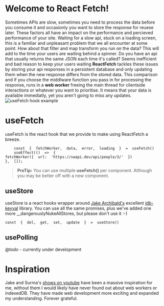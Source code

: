 # Welcome to React Fetch!

Sometimes APIs are slow, sometimes you need to process the data before you consume it and occasionly you want to store the response for reuese later. These factors all have an impact on the performance and percieved performance of your site. Waiting for a slow api, stuck on a loading screen, this is a familiar and unpleasant problem that we all encounter at some point. How about that filter and map transform you run on the data? This will add to the time your users are waiting behind a spinner. Do you have an api that usually returns the same JSON each time it's called? Seems inefficient and bad reason to keep your users waiting
**ReactFetch** tackles these issues by storing your api responses in a persistent database and only updating them when the new response differs from the stored data. This comparison and if you choose the middlware function you pass in for processing the response, runs in a **web worker** freeing the main thread for clientside interactions or whatever you want to prioritise. It means that your data is available immediatly, yet you aren't going to miss any updates. 
![useFetch hook example](https://repository-images.githubusercontent.com/505699390/e7071961-16bf-4dc2-b31e-f72eca2940a5)
# useFetch

useFetch is the react hook that we provide to make using ReactFetch a breeze.

        const  {  fetchWorker,  data,  error,  loading  }  =  useFetch()
        useEffect(()  =>  {
    fetchWorker({  url:  'https://swapi.dev/api/people/3/'  })
    },  []);
> **ProTip:** You can use multiple **useFetch()** per component. Although you may be better off with a new component.




## useStore

useStore is a react hooks wrapper around [Jake Archibald's](https://github.com/jakearchibald) excellent [idb-keyval](https://github.com/jakearchibald/idb-keyval) library. You can use all the same promises, plus we've added one more __dangerouslyNukeAllStores, but please don't use it :-)

    const  {  del,  get,  set,  update  }  =  useStore()

## usePolling

@todo - currently under development


# Inspiration

Jake and Surma's [shows on youtube](https://www.youtube.com/c/GoogleChromeDevelopers) have been a massive inspiration for me, without them I would likely have never found out about web workers or indexedDB. They have made web development more exciting and expanded my understanding. Forever grateful.